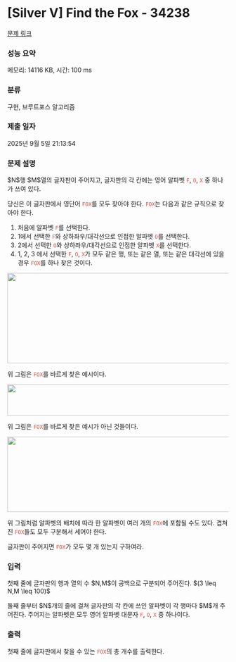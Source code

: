 # [Silver V] Find the Fox - 34238 

[문제 링크](https://www.acmicpc.net/problem/34238) 

### 성능 요약

메모리: 14116 KB, 시간: 100 ms

### 분류

구현, 브루트포스 알고리즘

### 제출 일자

2025년 9월 5일 21:13:54

### 문제 설명

<p>$N$행 $M$열의 글자판이 주어지고, 글자판의 각 칸에는 영어 알파벳 <span style="color:#e74c3c;"><code>F</code></span>, <span style="color:#e74c3c;"><code>O</code></span>, <span style="color:#e74c3c;"><code>X</code></span> 중 하나가 쓰여 있다.</p>

<p>당신은 이 글자판에서 영단어 <span style="color:#e74c3c;"><code>FOX</code></span>를 모두 찾아야 한다. <span style="color:#e74c3c;"><code>FOX</code></span>는 다음과 같은 규칙으로 찾아야 한다.</p>

<ol>
	<li>처음에 알파벳 <span style="color:#e74c3c;"><code>F</code></span>를 선택한다.</li>
	<li>1에서 선택한 <code><span style="color:#e74c3c;">F</span></code>와 상하좌우/대각선으로 인접한 알파벳 <code><span style="color:#e74c3c;">O</span></code>를 선택한다.</li>
	<li>2에서 선택한 <code><span style="color:#e74c3c;">O</span></code>와 상하좌우/대각선으로 인접한 알파벳 <span style="color:#e74c3c;"><code>X</code></span>를 선택한다.</li>
	<li>1, 2, 3 에서 선택한 <span style="color:#e74c3c;"><code>F</code></span>,<span style="color:#e74c3c;"> <code>O</code></span>,<span style="color:#e74c3c;"> <code>X</code></span>가 모두 같은 행, 또는 같은 열, 또는 같은 대각선에 있을 경우 <span style="color:#e74c3c;"><code>FOX</code></span>를 하나 찾은 것이다.</li>
</ol>

<p style="text-align: center;"><img alt="" src="" style="height: 205px; width: 600px;"></p>

<p>위 그림은 <span style="color:#e74c3c;"><code>FOX</code></span>를 바르게 찾은 예시이다.</p>

<p style="text-align: center;"><img alt="" src="" style="height: 71px; width: 600px;"></p>

<p>위 그림은 <span style="color:#e74c3c;"><code>FOX</code></span>를 바르게 찾은 예시가 아닌 것들이다.</p>

<p style="text-align: center;"><img alt="" src="" style="height: 171px; width: 600px;"></p>

<p>위 그림처럼 알파벳의 배치에 따라 한 알파벳이 여러 개의 <span style="color:#e74c3c;"><code>FOX</code></span>에 포함될 수도 있다. 겹쳐진 <span style="color:#e74c3c;"><code>FOX</code></span>들도 모두 구분해서 세어야 한다.</p>

<p>글자판이 주어지면 <span style="color:#e74c3c;"><code>FOX</code></span>가 모두 몇 개 있는지 구하여라.</p>

### 입력 

 <p>첫째 줄에 글자판의 행과 열의 수 $N,M$이 공백으로 구분되어 주어진다. $(3 \leq N,M \leq 100)$</p>

<p>둘째 줄부터 $N$개의 줄에 걸쳐 글자판의 각 칸에 쓰인 알파벳이 각 행마다 $M$개 주어진다. 주어지는 알파벳은 모두 영어 알파벳 대문자 <span style="color:#e74c3c;"><code>F</code></span>, <span style="color:#e74c3c;"><code>O</code></span>, <span style="color:#e74c3c;"><code>X</code></span> 중 하나이다.</p>

### 출력 

 <p>첫째 줄에 글자판에서 찾을 수 있는 <span style="color:#e74c3c;"><code>FOX</code></span>의 총 개수를 출력한다.</p>

